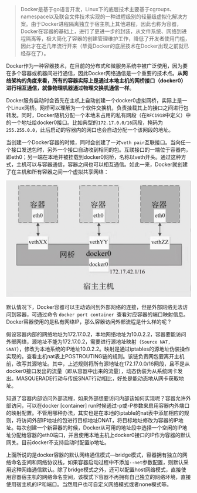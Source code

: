 > Docker是基于go语言开发，Linux下的底层技术主要基于cgroups、namespace以及联合文件技术实现的一种进程级别的轻量级虚拟化解决方案。由于Docker进程隔离独立于宿主机上其他进程，因此也称为容器，Docker在容器的基础上，进行了更进一步的封装，从文件系统、网络到进程隔离等，极大简化了容器的创建管理维护工作，降低了开发者使用门槛，因此才在近几年流行开来（毕竟Docker的底层技术在Docker出现之前就已经存在了）。

Docker作为一种容器技术，在目前的分布式和微服务系统中被广泛使用，因为要在多个容器或机器间进行通信，因此Docker网络通信是一个重要的技术点。**从网络架构的角度来看，所有的容器实际上是通过本地主机的网桥接口（docker0）进行相互通信，就像物理机器通过物理交换机通信一样**。



Docker服务启动时会首先在主机上自动创建一个docker0虚拟网桥，实际上是一个Linux网桥。网桥可以理解为一个软件交换机，负责挂载其上的接口之间进行包转发。同时，Docker随机分配一个本地未占用的私有网段（在`RFC1918`中定义）中的一个地址给docker0接口。比如典型的`172.17.0.0/16`网段，掩码为`255.255.0.0`，此后启动的容器内的网口也会自动分配一个该网段的地址。

当创建一个Docker容器的时候，同时会创建了一对`veth pair`互联接口。当向任一个接口发送包时，另外一个接口自动收到相同的包。互联接口的一端位于容器内，即eth0；另一端在本地并被挂载到docker0网桥，名称以veth开头。通过这种方式，主机可以与容器通信，容器之间也可以相互通信。如此一来，Docker就创建了在主机和所有容器之间一个虚拟共享网络：

<img src="./_image/Docker网络通信/image-20200131180010830.png"/>

默认情况下，Docker容器可以主动访问到外部网络的连接，但是外部网络无法访问到容器，可通过命令 `docker port container `查看对应容器的端口映射信息。Docker容器使用的是私有网络IP，那么容器访问外部流程是什么样的呢？

假设容器内部的网络地址为172.17.0.2，本地网络地址为10.0.2.2，容器要能访问外部网络，源地址不能为172.17.0.2，需要进行源地址映射（`Source NAT, SNAT`），修改为本地系统的IP地址10.0.2.2。映射是通过iptables的源地址伪装操作实现的。查看主机nat表上POSTROUTING链的规则。该链负责网包要离开主机前，改写其源地址。其中，上述规则将所有源地址在172.17.0.0/16网段，且不是从docker0接口发出的流量（即从容器中出来的流量），动态伪装为从系统网卡发出。MASQUERADE行动与传统SNAT行动相比，好处是能动态地从网卡获取地址。

知道了容器内部访问外部流程，如果外部想要访问内部该如何实现呢？容器允许外部访问，可以在docker [container] run时候通过-p或-P参数来启用容器内外端口的映射配置。不管用哪种办法，其实也是在本地的iptable的nat表中添加相应的规则，将访问外部IP地址的包进行目标地址DNAT，将目标地址修改为容器的IP地址。每次创建一个新容器的时候，Docker从可用的地址段中选择一个空闲的IP地址分配给容器的eth0端口，并且使用本地主机上docker0接口的IP作为容器的默认网关。目前docker不支持启动时配置ip地址。



上面所说的是docker容器的默认网络通信模式—bridge模式，容器拥有独立的网络命名空间和网络协议栈，如果容器启动过程中不添加`--net`参数配置，则默认采用这种网络通信默认。除了bridge模式之外，还可以配置host网络模式，直接使用容器宿主机的网络命名空间，该模式下容器不再拥有自己独立的网络环境，直接使用宿主机的IP和端口。当然用户也可自定义网络模式或者none模式等。